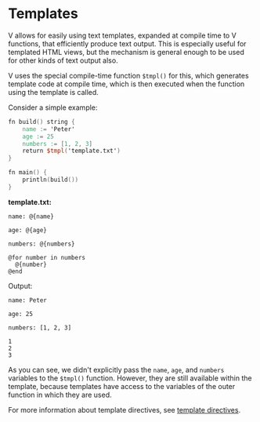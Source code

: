 # Templates

V allows for easily using text templates, expanded at compile time to V functions, 
that efficiently produce text output. 
This is especially useful for templated HTML views, but the mechanism is general enough
to be used for other kinds of text output also.

V uses the special compile-time function `$tmpl()` for this, which
generates template code at compile time, which is then executed
when the function using the template is called.

Consider a simple example:

```v ignore
fn build() string {
	name := 'Peter'
	age := 25
	numbers := [1, 2, 3]
	return $tmpl('template.txt')
}

fn main() {
	println(build())
}
```

**template.txt:**

```
name: @{name}

age: @{age}

numbers: @{numbers}

@for number in numbers
  @{number}
@end
```

Output:

```
name: Peter

age: 25

numbers: [1, 2, 3]

1
2
3
```

As you can see, we didn't explicitly pass the `name`, `age`, and `numbers` variables to the `$tmpl()` function.
However, they are still available within the template, because templates have access to the variables 
of the outer function in which they are used.

For more information about template directives, see [template directives](directives.md).
